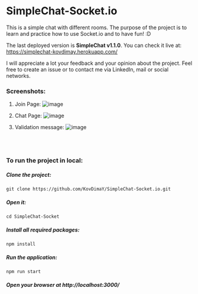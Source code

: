 # SimpleChat-Socket.io
This is a simple chat with different rooms. The purpose of the project is to learn and practice how to use Socket.io and to have fun! :D

The last deployed version is **SimpleChat v1.1.0**. 
You can check it live at: https://simplechat-kovdimay.herokuapp.com/

I will appreciate a lot your feedback and your opinion about the project. Feel free to create an issue or to contact me via LinkedIn, mail or social networks.

### Screenshots:
1) Join Page:
![image](https://user-images.githubusercontent.com/26466644/38052434-8a6821bc-32d1-11e8-801d-99e332ff36ca.png)

2) Chat Page:
![image](https://user-images.githubusercontent.com/26466644/38052694-6a4ee7a2-32d2-11e8-8740-4b3cc269cdc2.png)

3) Validation message:
![image](https://user-images.githubusercontent.com/26466644/38052754-8e6dc25c-32d2-11e8-8692-67b059510480.png)

<br>
<br>

### To run the project in local:
##### Clone the project: 
```
git clone https://github.com/KovDimaY/SimpleChat-Socket.io.git
```
##### Open it:
```
cd SimpleChat-Socket
```
##### Install all required packages:
```
npm install
```
##### Run the application:
```
npm run start
```

##### Open your browser at http://localhost:3000/
